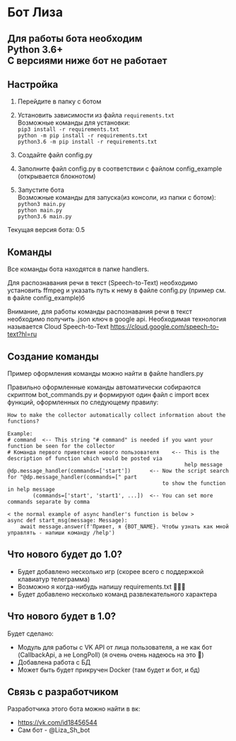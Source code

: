 Бот Лиза
======

## Для работы бота необходим<br>Python 3.6+ <br>С версиями ниже бот не работает


## Настройка
1. Перейдите в папку с ботом
2. Установить зависимости из файла `requirements.txt`<br>
   Возможные команды для установки:<br>
   `pip3 install -r requirements.txt`<br>
   `python -m pip install -r requirements.txt`<br>
   `python3.6 -m pip install -r requirements.txt`

3. Создайте файл config.py
4. Заполните файл config.py в соответствии с файлом config_example (открывается блокнотом)
5. Запустите бота<br>
   Возможные команды для запуска(из консоли, из папки с ботом):<br>
   `python3 main.py`<br>
   `python main.py`<br>
   `python3.6 main.py`<br>

Текущая версия бота: 0.5


## Команды

Все команды бота находятся в папке handlers.


Для распознавания речи в текст (Speech-to-Text) необходимо установить ffmpeg и указать путь к нему в файле config.py
(пример см. в файле config_example)б <br>

Внимание, для работы команды распознавания речи в текст необходимо получить .json ключ в google api. 
Необходимая технология называется Cloud Speech-to-Text
https://cloud.google.com/speech-to-text?hl=ru

## Создание команды

Пример оформления команды можно найти в файле handlers.py

Правильно оформленные команды автоматически собираются скриптом bot_commands.py и формируют один файл с import всех функций, оформленных по следующему правилу:
```
How to make the collector automatically collect information about the functions?

Example:
# command  <-- This string "# command" is needed if you want your function be seen for the collector
# Команда первого приветсвия нового пользователя    <-- This is the description of function which would be posted via 
                                                        help message
@dp.message_handler(commands=['start'])      <-- Now the script search for "@dp.message_handler(commands=[" part 
                                                 to show the function in help message 
        (commands=['start', 'start1', ...])  <-- You can set more commands separate by comma

< the normal example of async handler's function is below >
async def start_msg(message: Message):
    await message.answer(f'Привет, я {BOT_NAME}. Чтобы узнать как мной управлять - напиши команду /help')
```


## Что нового будет до 1.0?

* Будет добавлено несколько игр (скорее всего с поддержкой клавиатур телеграмма)
* Возможно я когда-нибудь напишу requirements.txt  🤣🤣🤣
* Будет добавлено несколько команд развлекательного характера


## Что нового будет в 1.0?

Будет сделано:
* Модуль для работы с VK API от лица пользователя, а не как бот (CallbackApi, а не LongPoll)
(я очень очень надеюсь на это 🤣)
* Добавлена работа с БД
* Может быть будет прикручен Docker (там будет и бот, и бд)



## Связь с разработчиком

Разработчика этого бота можно найти в вк:
* https://vk.com/id18456544
* Сам бот - @Liza_Sh_bot

